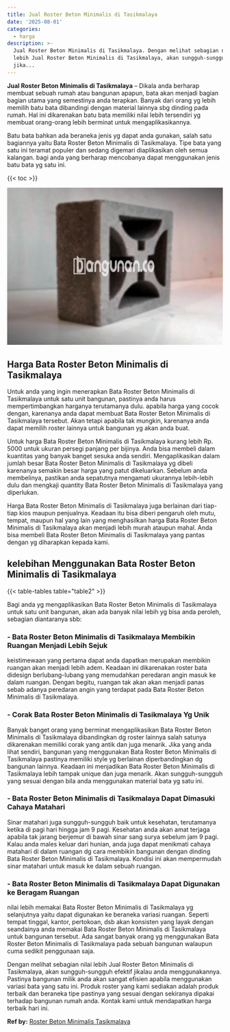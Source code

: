 ```yaml
---
title: Jual Roster Beton Minimalis di Tasikmalaya
date: '2025-08-01'
categories:
  - harga
description: >-
  Jual Roster Beton Minimalis di Tasikmalaya. Dengan melihat sebagian nilai
  lebih Jual Roster Beton Minimalis di Tasikmalaya, akan sungguh-sungguh efektif
  jika...
---
```


**Jual Roster Beton Minimalis di Tasikmalaya** – Dikala anda berharap membuat sebuah rumah atau bangunan apapun, bata akan menjadi bagian bagian utama yang semestinya anda terapkan. Banyak dari orang yg lebih memilih batu bata dibandingi dengan material lainnya sbg dinding pada rumah. Hal ini dikarenakan batu bata memiliki nilai lebih tersendiri yg membuat orang-orang lebih berminat untuk mengaplikasikannya.

Batu bata bahkan ada beraneka jenis yg dapat anda gunakan, salah satu bagiannya yaitu Bata Roster Beton Minimalis di Tasikmalaya. Tipe bata yang satu ini teramat populer dan sedang digemari diaplikasikan oleh semua kalangan. bagi anda yang berharap mencobanya dapat menggunakan jenis batu bata yg satu ini.

{{< toc >}}

![Jual Roster Beton Minimalis di Tasikmalaya](/images/bata-roster-minimalis-25.png)

## Harga Bata Roster Beton Minimalis di Tasikmalaya

Untuk anda yang ingin menerapkan Bata Roster Beton Minimalis di Tasikmalaya untuk satu unit bangunan, pastinya anda harus mempertimbangkan harganya terutamanya dulu. apabila harga yang cocok dengan, karenanya anda dapat membuat Bata Roster Beton Minimalis di Tasikmalaya tersebut. Akan tetapi apabila tak mungkin, karenanya anda dapat memilih roster lainnya untuk bangunan yg akan anda buat.

Untuk harga Bata Roster Beton Minimalis di Tasikmalaya kurang lebih Rp. 5000 untuk ukuran persegi panjang per bijinya. Anda bisa membeli dalam kuantitas yang banyak banget sesuka anda sendiri. Mengaplikasikan dalam jumlah besar Bata Roster Beton Minimalis di Tasikmalaya yg dibeli karenanya semakin besar harga yang patut dikeluarkan. Sebelum anda membelinya, pastikan anda sepatutnya mengamati ukurannya lebih-lebih dulu dan mengkaji quantity Bata Roster Beton Minimalis di Tasikmalaya yang diperlukan.

Harga Bata Roster Beton Minimalis di Tasikmalaya juga berlainan dari tiap-tiap kios maupun penjualnya. Keadaan itu bisa diberi pengaruh oleh mutu, tempat, maupun hal yang lain yang menghasilkan harga Bata Roster Beton Minimalis di Tasikmalaya akan menjadi lebih murah ataupun mahal. Anda bisa membeli Bata Roster Beton Minimalis di Tasikmalaya yang pantas dengan yg diharapkan kepada kami.

## kelebihan Menggunakan Bata Roster Beton Minimalis di Tasikmalaya

{{< table-tables table="table2" >}}

Bagi anda yg mengaplikasikan Bata Roster Beton Minimalis di Tasikmalaya untuk satu unit bangunan, akan ada banyak nilai lebih yg bisa anda peroleh, sebagian diantaranya sbb:

### \- Bata Roster Beton Minimalis di Tasikmalaya Membikin Ruangan Menjadi Lebih Sejuk

keistimewaan yang pertama dapat anda dapatkan merupakan membikin ruangan akan menjadi lebih adem. Keadaan ini dikarenakan roster bata didesign berlubang-lubang yang memudahkan peredaran angin masuk ke dalam ruangan. Dengan begitu, ruangan tak akan akan menjadi panas sebab adanya peredaran angin yang terdapat pada Bata Roster Beton Minimalis di Tasikmalaya.

### \- Corak Bata Roster Beton Minimalis di Tasikmalaya Yg Unik

Banyak banget orang yang berminat mengaplikasikan Bata Roster Beton Minimalis di Tasikmalaya dibandingkan dg roster lainnya salah satunya dikarenakan memiliki corak yang antik dan juga menarik. Jika yang anda lihat sendiri, bangunan yang menggunakan Bata Roster Beton Minimalis di Tasikmalaya pastinya memiliki style yg berlainan diperbandingkan dg bangunan lainnya. Keadaan ini menjadikan Bata Roster Beton Minimalis di Tasikmalaya lebih tampak unique dan juga menarik. Akan sungguh-sungguh yang sesuai dengan bila anda menggunakan material bata yg satu ini.

### \- Bata Roster Beton Minimalis di Tasikmalaya Dapat Dimasuki Cahaya Matahari

Sinar matahari juga sungguh-sungguh baik untuk kesehatan, terutamanya ketika di pagi hari hingga jam 9 pagi. Kesehatan anda akan amat terjaga apabila tak jarang berjemur di bawah sinar sang surya sebelum jam 9 pagi. Kalau anda males keluar dari hunian, anda juga dapat menikmati cahaya matahari di dalam ruangan dg cara membikin bangunan dengan dinding Bata Roster Beton Minimalis di Tasikmalaya. Kondisi ini akan mempermudah sinar matahari untuk masuk ke dalam sebuah ruangan.

### \- Bata Roster Beton Minimalis di Tasikmalaya Dapat Digunakan ke Beragam Ruangan

nilai lebih memakai Bata Roster Beton Minimalis di Tasikmalaya yg selanjutnya yaitu dapat digunakan ke beraneka variasi ruangan. Seperti tempat tinggal, kantor, pertokoan, dsb akan konsisten yang layak dengan seandainya anda memakai Bata Roster Beton Minimalis di Tasikmalaya untuk bangunan tersebut. Ada sangat banyak orang yg menggunakan Bata Roster Beton Minimalis di Tasikmalaya pada sebuah bangunan walaupun cuma sedikit penggunaan saja.

Dengan melihat sebagian nilai lebih Jual Roster Beton Minimalis di Tasikmalaya, akan sungguh-sungguh efektif jikalau anda menggunakannya. Pastinya bangunan milik anda akan sangat efisien apabila menggunakan variasi bata yang satu ini. Produk roster yang kami sediakan adalah produk terbaik dan beraneka tipe pastinya yang sesuai dengan sekiranya dipakai terhadap bangunan rumah anda. Kontak kami untuk mendapatkan harga terbaik hari ini.

**Ref by:** [Roster Beton Minimalis Tasikmalaya](https://id.wikipedia.org/wiki/Roster)
